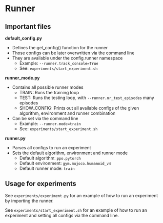 # Runner


## Important files

**default_config.py**
- Defines the get_config() function for the runner
- Those configs can be later overwritten via the command line
- They are available under the config.runner namespace
    - Example: ```--runner.track_console=True```
    - See: ```experiments/start_experiment.sh```

**runner_mode.py**
- Contains all possible runner modes
    - TRAIN: Runs the training loop
    - TEST: Runs the testing loop, with ```--runner.nr_test_episodes``` many episodes
    - SHOW_CONFIG: Prints out all available configs of the given algorithm, environment and runner combination
- Can be set via the command line
    - Example: ```--runner.mode=train```
    - See: ```experiments/start_experiment.sh```

**runner.py**
- Parses all configs to run an experiment
- Sets the default algorithm, environment and runner mode
    - Default algorithm: ```ppo.pytorch```
    - Default environment: ```gym.mujoco.humanoid_v4```
    - Default runner mode: ```train```


## Usage for experiments
See ```experiments/experiment.py``` for an example of how to run an experiment by importing the runner.

See ```experiments/start_experiment.sh``` for an example of how to run an experiment and setting all configs via the command line.